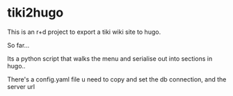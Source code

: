# tiki2hugo

This is an r+d project to export a tiki wiki site to hugo.


So far...

Its a python script that walks the menu
and serialise out into sections in hugo..


There's a config.yaml file u need to copy
and set the db connection, and the server url



